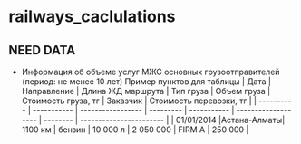 # railways_caclulations

## NEED DATA

- Информация об объеме услуг МЖС основных грузоотправителей (период: не менее 10 лет)
  Пример пунктов для таблицы
|    Дата    | Направление | Длина ЖД маршрута | Тип груза | Объем груза | Стоимость груза, тг | Заказчик | Стоимость перевозки, тг |
| ---------- | ----------- | ----------------- | --------- | ----------- | ------------------- | -------- | ----------------------- |
| 01/01/2014 |Астана-Алматы|      1100 км      |   бензин  |   10 000 л  |      2 050 000      |   FIRM A |         250 000         |
